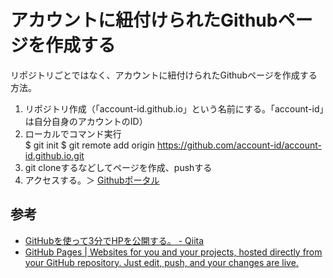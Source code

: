 # アカウントに紐付けられたGithubページを作成する

リポジトリごとではなく、アカウントに紐付けられたGithubページを作成する方法。

1. リポジトリ作成（「account-id.github.io」という名前にする。「account-id」は自分自身のアカウントのID）
2. ローカルでコマンド実行  
		$ git init
		$ git remote add origin https://github.com/account-id/account-id.github.io.git
3. git cloneするなどしてページを作成、pushする
4. アクセスする。＞ [Githubポータル](https://arm-band.github.io/)

## 参考

- [GitHubを使って3分でHPを公開する。 \- Qiita](http://qiita.com/budougumi0617/items/221bb946d1c90d6769e9)
- [GitHub Pages \| Websites for you and your projects, hosted directly from your GitHub repository\. Just edit, push, and your changes are live\.](https://pages.github.com/)